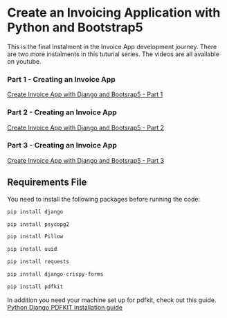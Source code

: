 # Create an Invoicing Application with Python and Bootstrap5

This is the final Instalment in the Invoice App development journey. There are two more instalments in this tuturial series. The videos are all available on youtube. 

### Part 1 - Creating an Invoice App
[Create Invoice App with Django and Bootsrap5 - Part 1](https://www.youtube.com/watch?v=9XE0sf0XYuw)

### Part 2 - Creating an Invoice App
[Create Invoice App with Django and Bootsrap5 - Part 2](https://www.youtube.com/watch?v=5FILKEYu54M)

### Part 3 - Creating an Invoice App
[Create Invoice App with Django and Bootsrap5 - Part 3](https://www.youtube.com/watch?v=KU_taqbG00U)

## Requirements File
You need to install the following packages before running the code:
```sh
pip install django

pip install psycopg2

pip install Pillow

pip install uuid

pip install requests

pip install django-crispy-forms

pip install pdfkit
```

In addition you need your machine set up for pdfkit, check out this guide.
[Python Django PDFKIT installation guide](https://skolo.online/documents/django/pdf.html#pdf-generation)


